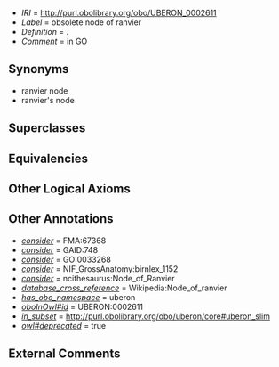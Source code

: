  * *IRI* = http://purl.obolibrary.org/obo/UBERON_0002611
 * *Label* = obsolete node of ranvier
 * *Definition* = .
 * *Comment* = in GO

## Synonyms

 * ranvier node
 * ranvier's node

## Superclasses


## Equivalencies


## Other Logical Axioms


## Other Annotations

 * *[consider](../../er/oboInOwl#consider.md)* = FMA:67368
 * *[consider](../../er/oboInOwl#consider.md)* = GAID:748
 * *[consider](../../er/oboInOwl#consider.md)* = GO:0033268
 * *[consider](../../er/oboInOwl#consider.md)* = NIF_GrossAnatomy:birnlex_1152
 * *[consider](../../er/oboInOwl#consider.md)* = ncithesaurus:Node_of_Ranvier
 * *[database_cross_reference](../../ef/oboInOwl#hasDbXref.md)* = Wikipedia:Node_of_ranvier
 * *[has_obo_namespace](../../ce/oboInOwl#hasOBONamespace.md)* = uberon
 * *[oboInOwl#id](../../id/oboInOwl#id.md)* = UBERON:0002611
 * *[in_subset](../../et/oboInOwl#inSubset.md)* = http://purl.obolibrary.org/obo/uberon/core#uberon_slim
 * *[owl#deprecated](../../ed/owl#deprecated.md)* = true

## External Comments


